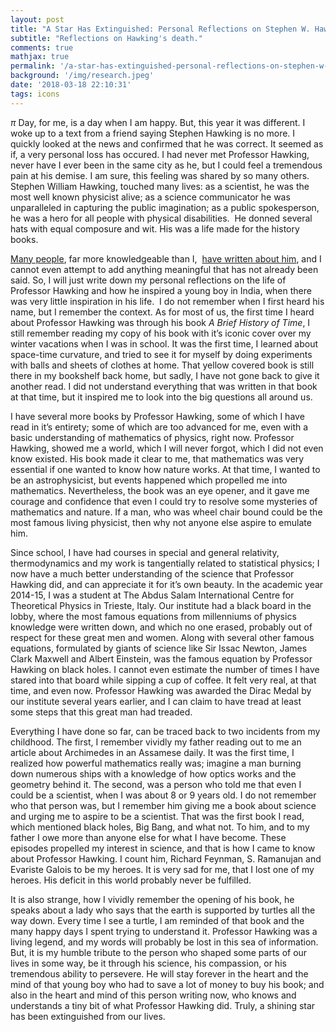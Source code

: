 ```yaml
---
layout: post
title: "A Star Has Extinguished: Personal Reflections on Stephen W. Hawking"
subtitle: "Reflections on Hawking's death."
comments: true
mathjax: true
permalink: '/a-star-has-extinguished-personal-reflections-on-stephen-w-hawking/'
background: '/img/research.jpeg'
date: '2018-03-18 22:10:31'
tags: icons
---
```


$\pi$ Day, for me, is a day when I am happy. But, this year it was different. I woke up to a text from a friend saying Stephen Hawking is no more. I quickly looked at the news and confirmed that he was correct. It seemed as if, a very personal loss has occured. I had never met Professor Hawking, never have I ever been in the same city as he, but I could feel a tremendous pain at his demise. I am sure, this feeling was shared by so many others. Stephen William Hawking, touched many lives: as a scientist, he was the most well known physicist alive; as a science communicator he was unparalleled in capturing the public imagination; as a public spokesperson, he was a hero for all people with physical disabilities.  He donned several hats with equal composure and wit. His was a life made for the history books.

[Many people](https://www.theguardian.com/science/2018/mar/14/stephen-hawking-obituary), far more knowledgeable than I,  [have written about him](https://www.cam.ac.uk/stephen-hawking-an-appreciation-by-lord-martin-rees), and I cannot even attempt to add anything meaningful that has not already been said. So, I will just write down my personal reflections on the life of Professor Hawking and how he inspired a young boy in India, when there was very little inspiration in his life.  I do not remember when I first heard his name, but I remember the context. As for most of us, the first time I heard about Professor Hawking was through his book *A Brief History of Time*, I still remember reading my copy of his book with it’s iconic cover over my winter vacations when I was in school. It was the first time, I learned about space-time curvature, and tried to see it for myself by doing experiments with balls and sheets of clothes at home. That yellow covered book is still there in my bookshelf back home, but sadly, I have not gone back to give it another read. I did not understand everything that was written in that book at that time, but it inspired me to look into the big questions all around us.

I have several more books by Professor Hawking, some of which I have read in it’s entirety; some of which are too advanced for me, even with a basic understanding of mathematics of physics, right now. Professor Hawking, showed me a world, which I will never forgot, which I did not even know existed. His book made it clear to me, that mathematics was very essential if one wanted to know how nature works. At that time, I wanted to be an astrophysicist, but events happened which propelled me into mathematics. Nevertheless, the book was an eye opener, and it gave me courage and confidence that even I could try to resolve some mysteries of mathematics and nature. If a man, who was wheel chair bound could be the most famous living physicist, then why not anyone else aspire to emulate him.

Since school, I have had courses in special and general relativity, thermodynamics and my work is tangentially related to statistical physics; I now have a much better understanding of the science that Professor Hawking did, and can appreciate it for it’s own beauty. In the academic year 2014-15, I was a student at The Abdus Salam International Centre for Theoretical Physics in Trieste, Italy. Our institute had a black board in the lobby, where the most famous equations from millenniums of physics knowledge were written down, and which no one erased, probably out of respect for these great men and women. Along with several other famous equations, formulated by giants of science like Sir Issac Newton, James Clark Maxwell and Albert Einstein, was the famous equation by Professor Hawking on black holes. I cannot even estimate the number of times I have stared into that board while sipping a cup of coffee. It felt very real, at that time, and even now. Professor Hawking was awarded the Dirac Medal by our institute several years earlier, and I can claim to have tread at least some steps that this great man had treaded.

Everything I have done so far, can be traced back to two incidents from my childhood. The first, I remember vividly my father reading out to me an article about Archimedes in an Assamese daily. It was the first time, I realized how powerful mathematics really was; imagine a man burning down numerous ships with a knowledge of how optics works and the geometry behind it. The second, was a person who told me that even I could be a scientist, when I was about 8 or 9 years old. I do not remember who that person was, but I remember him giving me a book about science and urging me to aspire to be a scientist. That was the first book I read, which mentioned black holes, Big Bang, and what not. To him, and to my father I owe more than anyone else for what I have become. These episodes propelled my interest in science, and that is how I came to know about Professor Hawking. I count him, Richard Feynman, S. Ramanujan and Evariste Galois to be my heroes. It is very sad for me, that I lost one of my heroes. His deficit in this world probably never be fulfilled.

It is also strange, how I vividly remember the opening of his book, he speaks about a lady who says that the earth is supported by turtles all the way down. Every time I see a turtle, I am reminded of that book and the many happy days I spent trying to understand it. Professor Hawking was a living legend, and my words will probably be lost in this sea of information. But, it is my humble tribute to the person who shaped some parts of our lives in some way, be it through his science, his compassion, or his tremendous ability to persevere. He will stay forever in the heart and the mind of that young boy who had to save a lot of money to buy his book; and also in the heart and mind of this person writing now, who knows and understands a tiny bit of what Professor Hawking did. Truly, a shining star has been extinguished from our lives.


